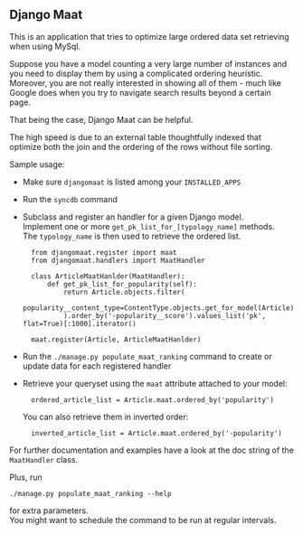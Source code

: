 
Django Maat
---------------

This is an application that tries to optimize large ordered data set retrieving when using MySql.

Suppose you have a model counting a very large number of instances and you need to display them by using a complicated ordering heuristic. Moreover, you are not really interested in showing all of them - much like Google does when you try to navigate search results beyond a certain page.

That being the case, Django Maat can be helpful.

The high speed is due to an external table thoughtfully indexed that optimize both the join and the ordering of the rows without file sorting.


Sample usage:

- Make sure `djangomaat` is listed among your `INSTALLED_APPS`

- Run the `syncdb` command

- Subclass and register an handler for a given Django model.  
  Implement one or more `get_pk_list_for_[typology_name]` methods.  
  The `typology_name` is then used to retrieve the ordered list.

        from djangomaat.register import maat
        from djangomaat.handlers import MaatHandler
    
        class ArticleMaatHanlder(MaatHandler):
            def get_pk_list_for_popularity(self):
                return Article.objects.filter(
                    popularity__content_type=ContentType.objects.get_for_model(Article),
                ).order_by('-popularity__score').values_list('pk', flat=True)[:1000].iterator()
    
        maat.register(Article, ArticleMaatHanlder)

- Run the `./manage.py populate_maat_ranking` command to create or update data for each registered handler

- Retrieve your queryset using the `maat` attribute attached to your model:

        ordered_article_list = Article.maat.ordered_by('popularity')

  You can also retrieve them in inverted order:

        inverted_article_list = Article.maat.ordered_by('-popularity')

For further documentation and examples have a look at the doc string of the `MaatHandler` class.

Plus, run 

    ./manage.py populate_maat_ranking --help
for extra parameters.   
You might want to schedule the command to be run at regular intervals.
